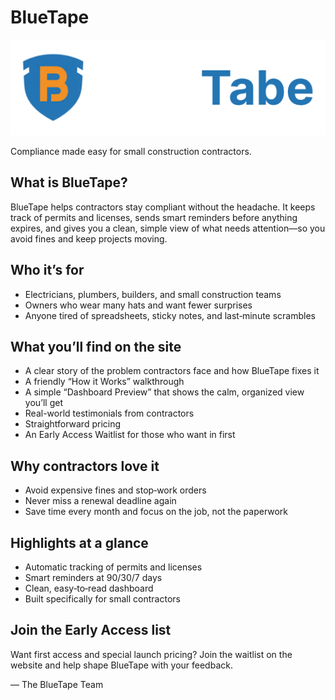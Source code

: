 # BlueTape
![BlueTape Logo](public/logo-wide.png)

Compliance made easy for small construction contractors.

## What is BlueTape?
BlueTape helps contractors stay compliant without the headache. It keeps track of permits and licenses, sends smart reminders before anything expires, and gives you a clean, simple view of what needs attention—so you avoid fines and keep projects moving.

## Who it’s for
- Electricians, plumbers, builders, and small construction teams
- Owners who wear many hats and want fewer surprises
- Anyone tired of spreadsheets, sticky notes, and last‑minute scrambles

## What you’ll find on the site
- A clear story of the problem contractors face and how BlueTape fixes it
- A friendly “How it Works” walkthrough
- A simple “Dashboard Preview” that shows the calm, organized view you’ll get
- Real-world testimonials from contractors
- Straightforward pricing
- An Early Access Waitlist for those who want in first

## Why contractors love it
- Avoid expensive fines and stop‑work orders
- Never miss a renewal deadline again
- Save time every month and focus on the job, not the paperwork

## Highlights at a glance
- Automatic tracking of permits and licenses
- Smart reminders at 90/30/7 days
- Clean, easy‑to‑read dashboard
- Built specifically for small contractors

## Join the Early Access list
Want first access and special launch pricing? Join the waitlist on the website and help shape BlueTape with your feedback.

— The BlueTape Team
